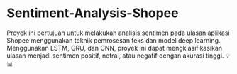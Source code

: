 # Sentiment-Analysis-Shopee
Proyek ini bertujuan untuk melakukan analisis sentimen pada ulasan aplikasi Shopee menggunakan teknik pemrosesan teks dan model deep learning. Menggunakan LSTM, GRU, dan CNN, proyek ini dapat mengklasifikasikan ulasan menjadi sentimen positif, netral, atau negatif dengan akurasi tinggi. 💡📊
